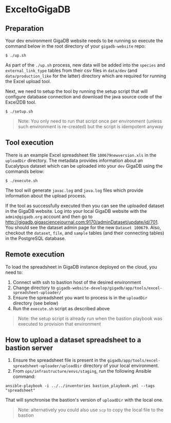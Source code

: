 # ExceltoGigaDB

## Preparation

Your dev environment GigaDB website needs to be running so execute the command
below in the root directory of your `gigadb-website` repo:
```
$ ./up.sh
```
As part of the `./up.sh` process, new data will be added into the `species` and
`external_link_type` tables from their csv files in `data/dev` (and 
``data/production_like`` for the latter) directory which are required for 
running the Excel upload tool.

Next, we need to setup the tool by running the setup script that will configure 
database connection and download the java source code of the Excel2DB tool.

```
$ ./setup.sh
```

>Note: You only need to run that script once per environment (unless such environment is re-created)
> but the script is idempotent anyway

## Tool execution

There is an example Excel spreadsheet file `100679newversion.xls` in the 
`uploadDir` directory. The metadata provides information about an Eucalytpus 
dataset which can be uploaded into your `dev` GigaDB using the commands below:
```
$ ./execute.sh
```

The tool will generate `javac.log` and `java.log` files which provide 
information about the upload process.

If the tool as successfully executed then you can see the uploaded dataset in 
the GigaDB website. Log into your local GigaDB website with the 
`admin@gigadb.org` account and then go to http://gigadb.gigasciencejournal.com:9170/adminDataset/update/id/701.
You should see the dataset admin page for the new `Dataset 100679`. Also, 
checkout the `dataset`, ``file``, and ``sample`` tables (and their connecting 
tables) in the PostgreSQL database.


## Remote execution

To load the spreadsheet in GigaDB instance deployed on the cloud, you need to:
1. Connect with ssh to bastion host of the desired environment
2. Change directory to ``gigadb-website-develop/gigadb/app/tools/excel-spreadsheet-uploader/``
3. Ensure the spreadsheet you want to process is in the ``uploadDir`` directory 
   (see below)
4. Run the ``execute.sh`` script as described above

>Note: the setup script is already run when the bastion playbook was executed to provision that environment

## How to upload a dataset spreadsheet to a bastion server

1. Ensure the spreadsheet file is present in the ``gigadb/app/tools/excel-spreadsheet-uploader/uploadDir`` 
   directory of your local environment.
2. From ``ops/infrastructure/envs/staging``, run the following Ansible command: 

```
ansible-playbook -i ../../inventories bastion_playbook.yml --tags "spreadsheet" 
```

That will synchronise the bastion's version of ``uploadDir`` with the local one.

>Note: alternatively you could also use ``scp`` to copy the local file to the bastion
